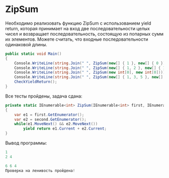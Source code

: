 # ZipSum

Необходимо реализовать функцию ZipSum с использованием yield return, которая принимает на вход две последовательности целых чисел и возвращает последовательность, состоящую из попарных сумм их элементов. Можете считать, что входные последовательности одинаковой длины.

```cs
public static void Main()
{
    Console.WriteLine(string.Join(" ", ZipSum(new[] { 1 }, new[] { 0 })));
    Console.WriteLine(string.Join(" ", ZipSum(new[] { 1, 2 }, new[] { 1, 2 })));
    Console.WriteLine(string.Join(" ", ZipSum(new int[0], new int[0])));
    Console.WriteLine(string.Join(" ", ZipSum(new[] { 1, 3, 5 }, new[] { 5, 3, -1 })));
    CheckYieldReturn();
}
```


Все тесты пройдены, задача сдана:
```cs
private static IEnumerable<int> ZipSum(IEnumerable<int> first, IEnumerable<int> second)
{
    var e1 = first.GetEnumerator();
    var e2 = second.GetEnumerator();
    while(e1.MoveNext() && e2.MoveNext())
        yield return e1.Current + e2.Current;
}
```

Вывод программы:
```cs
1
2 4

6 6 4
Проверка на ленивость пройдена!
```
